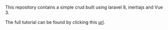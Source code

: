 
This repository contains a simple crud built using laravel 8, inertiajs and Vue 3. 

The full tutorial can be found by clicking this [url](https://webmobtuts.com/backend-development/laravel-8-crud-using-inertiajs-and-vuejs-3/).
